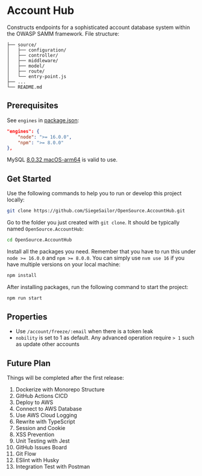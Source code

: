 # Account Hub

Constructs endpoints for a sophisticated account database system within the OWASP SAMM framework. File structure:

```
├── source/
│   ├── configuration/
│   ├── controller/
│   ├── middleware/
│   ├── model/
│   ├── route/
│   └── entry-point.js
├── ...
└── README.md
```

## Prerequisites

See `engines` in [package.json](./package.json):

```json
"engines": {
    "node": ">= 16.0.0",
    "npm": ">= 8.0.0"
},
```

MySQL [8.0.32 macOS-arm64](https://dev.mysql.com/downloads/file/?id=516827) is valid to use.

## Get Started

Use the following commands to help you to run or develop this project locally:

```bash
git clone https://github.com/SiegeSailor/OpenSource.AccountHub.git
```

Go to the folder you just created with `git clone`. It should be typically named `OpenSource.AccountHub`:

```bash
cd OpenSource.AccountHub
```

Install all the packages you need. Remember that you have to run this under `node >= 16.0.0` and `npm >= 8.0.0`. You can simply use `nvm use 16` if you have multiple versions on your local machine:

```bash
npm install
```

After installing packages, run the following command to start the project:

```bash
npm run start
```

## Properties

- Use `/account/freeze/:email` when there is a token leak
- `nobility` is set to 1 as default. Any advanced operation require `> 1` such as update other accounts

## Future Plan

Things will be completed after the first release:

1. Dockerize with Monorepo Structure
2. GitHub Actions CICD
3. Deploy to AWS
4. Connect to AWS Database
5. Use AWS Cloud Logging
6. Rewrite with TypeScript
7. Session and Cookie
8. XSS Prevention
9. Unit Testing with Jest
10. GitHub Issues Board
11. Git Flow
12. ESlint with Husky
13. Integration Test with Postman
